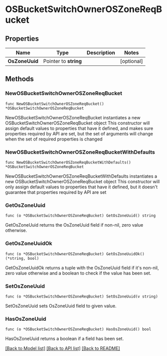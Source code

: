 # OSBucketSwitchOwnerOSZoneReqBucket

## Properties

Name | Type | Description | Notes
------------ | ------------- | ------------- | -------------
**OsZoneUuid** | Pointer to **string** |  | [optional] 

## Methods

### NewOSBucketSwitchOwnerOSZoneReqBucket

`func NewOSBucketSwitchOwnerOSZoneReqBucket() *OSBucketSwitchOwnerOSZoneReqBucket`

NewOSBucketSwitchOwnerOSZoneReqBucket instantiates a new OSBucketSwitchOwnerOSZoneReqBucket object
This constructor will assign default values to properties that have it defined,
and makes sure properties required by API are set, but the set of arguments
will change when the set of required properties is changed

### NewOSBucketSwitchOwnerOSZoneReqBucketWithDefaults

`func NewOSBucketSwitchOwnerOSZoneReqBucketWithDefaults() *OSBucketSwitchOwnerOSZoneReqBucket`

NewOSBucketSwitchOwnerOSZoneReqBucketWithDefaults instantiates a new OSBucketSwitchOwnerOSZoneReqBucket object
This constructor will only assign default values to properties that have it defined,
but it doesn't guarantee that properties required by API are set

### GetOsZoneUuid

`func (o *OSBucketSwitchOwnerOSZoneReqBucket) GetOsZoneUuid() string`

GetOsZoneUuid returns the OsZoneUuid field if non-nil, zero value otherwise.

### GetOsZoneUuidOk

`func (o *OSBucketSwitchOwnerOSZoneReqBucket) GetOsZoneUuidOk() (*string, bool)`

GetOsZoneUuidOk returns a tuple with the OsZoneUuid field if it's non-nil, zero value otherwise
and a boolean to check if the value has been set.

### SetOsZoneUuid

`func (o *OSBucketSwitchOwnerOSZoneReqBucket) SetOsZoneUuid(v string)`

SetOsZoneUuid sets OsZoneUuid field to given value.

### HasOsZoneUuid

`func (o *OSBucketSwitchOwnerOSZoneReqBucket) HasOsZoneUuid() bool`

HasOsZoneUuid returns a boolean if a field has been set.


[[Back to Model list]](../README.md#documentation-for-models) [[Back to API list]](../README.md#documentation-for-api-endpoints) [[Back to README]](../README.md)


